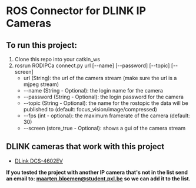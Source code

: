 # ROS Connector for DLINK IP Cameras
## To run this project:
1. Clone this repo into your catkin_ws
2. rosrun RODIPCa connect.py url [--name] [--password] [--topic] [--screen]
   * url (String): the url of the camera stream (make sure the url is a mjpeg stream)
   * --name (String - Optional): the login name for the camera
   * --password (String - Optional): the login password for the camera
   * --topic (String - Optional): the name for the rostopic the data will be published to (default: focus_vision/image/compressed)
   * --fps (int - optional): the maximum framerate of the camera (default: 30)
   * --screen (store_true - Optional): shows a gui of the camera stream

## DLINK cameras that work with this project
* [DLink DCS-4602EV](http://www.dlink.com/uk/en/products/dcs-4602ev-full-hd-outdoor-vandal-proof-poe-dome-camera)

**If you tested the project with another IP camera that's not in the list send an email to: maarten.bloemen@student.pxl.be so we can add it to the list.**
